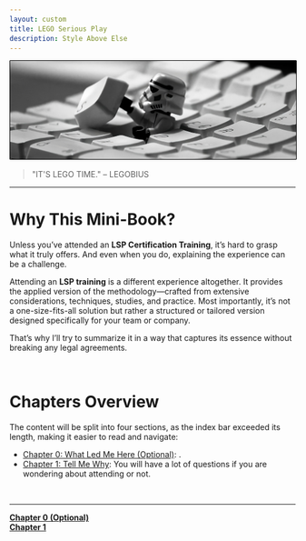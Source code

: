 ```yaml
---
layout: custom
title: LEGO Serious Play
description: Style Above Else
---
```


<img class="myImg" src="../images/headers/black-lego-stormtrooper.png" alt="https://wallpapers.com/wallpapers/lego-star-wars-1920-x-1200-rct4ulve5dbdfj6n.html" style="border: 1px solid #000; border-radius: 1px; padding: 0px; cursor: pointer;">

>"IT'S LEGO TIME." – LEGOBIUS

---

# Why This Mini-Book?

Unless you’ve attended an **LSP Certification Training**, it’s hard to grasp what it truly offers. And even when you do, explaining the experience can be a challenge.

Attending an **LSP training** is a different experience altogether. It provides the applied version of the methodology—crafted from extensive considerations, techniques, studies, and practice. Most importantly, it’s not a one-size-fits-all solution but rather a structured or tailored version designed specifically for your team or company.

That’s why I’ll try to summarize it in a way that captures its essence without breaking any legal agreements.

<br>

# Chapters Overview

The content will be split into four sections, as the index bar exceeded its length, making it easier to read and navigate:

- [Chapter 0: What Led Me Here (Optional)](/pages/lsp-chapter-0): .
- [Chapter 1: Tell Me Why](/pages/lsp-chapter-1): You will have a lot of questions if you are wondering about attending or not.

<br>

---
<div class="ds-button-container">
  <a href="/pages/lsp-chapter-0" class="custom-button left"><strong>Chapter 0 (Optional)</strong></a>
</div>


<div class="ds-button-container">
  <a href="/pages/lsp-chapter-1" class="custom-button left"><strong>Chapter 1</strong></a>
</div>
